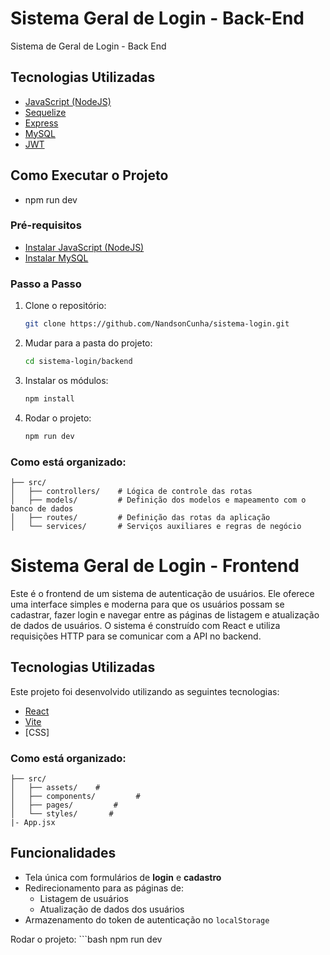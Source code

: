 # Sistema Geral de Login - Back-End

Sistema de Geral de Login - Back End


## Tecnologias Utilizadas

- [JavaScript (NodeJS)](https://nodejs.org/pt)
- [Sequelize](https://sequelize.org/)
- [Express](https://expressjs.com/pt-br/)
- [MySQL](https://www.mysql.com/)
- [JWT](https://jwt.io/)

## Como Executar o Projeto

- npm run dev

### Pré-requisitos

- [Instalar JavaScript (NodeJS)](https://nodejs.org/pt)
- [Instalar MySQL](https://www.mysql.com/)

### Passo a Passo

1. Clone o repositório:
   ```bash
   git clone https://github.com/NandsonCunha/sistema-login.git
2. Mudar para a pasta do projeto:
    ```bash
   cd sistema-login/backend
3. Instalar os módulos:
    ```bash
   npm install
4. Rodar o projeto:
    ```bash
   npm run dev

### Como está organizado:
```
├── src/
│   ├── controllers/    # Lógica de controle das rotas
│   ├── models/         # Definição dos modelos e mapeamento com o banco de dados
│   ├── routes/         # Definição das rotas da aplicação
│   └── services/       # Serviços auxiliares e regras de negócio
```


# Sistema Geral de Login - Frontend

Este é o frontend de um sistema de autenticação de usuários. Ele oferece uma interface simples e moderna para que os usuários possam se cadastrar, fazer login e navegar entre as páginas de listagem e atualização de dados de usuários. O sistema é construído com React e utiliza requisições HTTP para se comunicar com a API no backend.


## Tecnologias Utilizadas

Este projeto foi desenvolvido utilizando as seguintes tecnologias:

- [React](https://react.dev/)
- [Vite](https://vite.dev/)
- [CSS]


### Como está organizado:
```
├── src/
│   ├── assets/    # 
│   ├── components/         # 
│   ├── pages/         # 
│   └── styles/       # 
|- App.jsx
```
## Funcionalidades

- Tela única com formulários de **login** e **cadastro**
- Redirecionamento para as páginas de:
  - Listagem de usuários
  - Atualização de dados dos usuários
- Armazenamento do token de autenticação no `localStorage`

Rodar o projeto:
    ```bash
   npm run dev